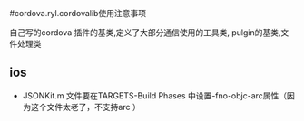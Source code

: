 #cordova.ryl.cordovalib使用注意事项

自己写的cordova 插件的基类,定义了大部分通信使用的工具类, pulgin的基类,文件处理类

## ios
+ JSONKit.m 文件要在TARGETS-Build Phases 中设置-fno-objc-arc属性（因为这个文件太老了，不支持arc
）

